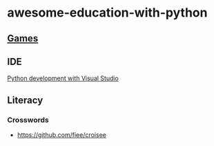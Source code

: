 # awesome-education-with-python

## [Games](https://github.com/jeremy886/awesome-education-with-python/blob/master/games.md)


## IDE
[Python development with Visual Studio](https://channel9.msdn.com/Events/Visual-Studio/Visual-Studio-2019-Launch-Event/Python-development-with-Visual-Studio)

## Literacy

### Crosswords
* https://github.com/fiee/croisee
